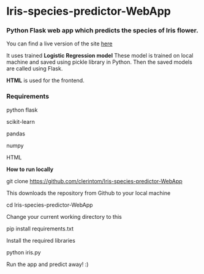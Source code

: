 # Iris-species-predictor-WebApp


### Python Flask web app which predicts the species of Iris flower.



You can find a live version of the site [here]





It uses trained **Logistic Regression model** 
These model is trained on  local machine and saved using pickle library in Python. Then the saved models are called using Flask.

**HTML** is used for the frontend.

### Requirements

python flask

scikit-learn

pandas

numpy

HTML

**How to run locally**

git clone https://github.com/clerintom/Iris-species-predictor-WebApp

This downloads the repository from Github to your local machine

cd Iris-species-predictor-WebApp

Change your current working directory to this

pip install requirements.txt

Install the required libraries

python iris.py

Run the app and predict away! :)











[here]:http://clerin.pythonanywhere.com/
